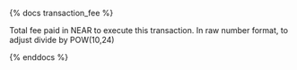 {% docs transaction_fee %}

Total fee paid in NEAR to execute this transaction. In raw number format, to adjust divide by POW(10,24)

{% enddocs %}
